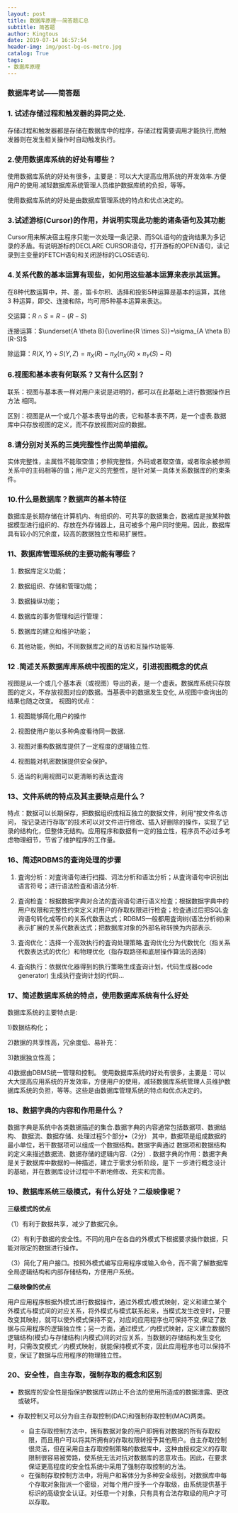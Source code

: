```yaml
---
layout: post
title: 数据库原理——简答题汇总
subtitle: 简答题
author: Kingtous
date: 2019-07-14 16:57:54
header-img: img/post-bg-os-metro.jpg
catalog: True
tags:
- 数据库原理
---
```


### 数据库考试——简答题



### 1. 试述存储过程和触发器的异同之处.

存储过程和触发器都是存储在数据库中的程序，存储过程需要调用才能执行,而触发器则在发生相关操作时自动触发执行。



### 2.使用数据库系统的好处有嘟些？

使用数据库系统的好处有很多，主要是：可以大大提高应用系统的开发效率.方便用户的使用.减轻数据库系统管理人员维护数据库统的负担，等等。

使用数据库系统的好处是由数据库管理系统的特点和优点决定的。



### 3.试述游标(Cursor)的作用，并说明实现此功能的诸条语句及其功能

Cursor用来解决宿主程序只能一次处理一条记录、而SQL语句的査询结果为多记录的矛盾。有说明游标的DECLARE CURSOR语句，打开游标的OPEN语句，读记录到主变量的FETCH语句和关闭游标的CLOSE语句.

### 4.关系代数的基本运算有现些，如何用这些基本运算来表示其运算。

在8种代数运算中，并、差，笛卡尔积、选择和投影5种运算是基本的运算，其他 3 种运算，即交、连接和除，均可用5种基本运算来表达。

交运算：$R \cap S=R-(R-S)$

连接运算：$\underset{A \theta B}{\overline{R \times S}}=\sigma_{A \theta B}(R-S)$

除运算：$R(X,Y) \div S(Y,Z)=\pi_X(R)-\pi_X(\pi_X(R)\times \pi_Y(S)-R)$



### 6.视图和基本表有何联系？又有什么区别？

联系：视图与基本表一样对用户来说是进明的，都可以在此基础上进行数据操作且方法 
相同。

区别：视图是从一个或几个基本表导出的表，它和基本表不两，是一个虚表.数据库中只存放视图的定义，而不存放视图对应的数据。



### 8.请分别对关系的三类完整性作出简单描叙。

实体完整性，主属性不能取空值；参照完整性，外码或者取空值，或者取余被参照关系中的主码相等的值；用户定义的完整性，是针对某一具体关系数据库的约束条件。



### 10.什么是数据库？数据声的基本特征

数据库是长期存储在计算机内、有组织的、可共享的数据集合，数裾库是按某种数据模型进行组织的、存放在外存储器上，且可被多个用户同时使用。因此，数据库具有较小的冗余度，较高的数据独立性和易扩展性。



### 11、数据库管理系统的主要功能有哪些？ 

1)    数据库定义功能；

2)	数据组织、存储和管理功能；

3)	数据操纵功能；

4)	数据库的事务管理和运行管理：

5)	数据库的建立和维护功能；

6)	其他功能，例如，不同数据库之间的互访和互操作功能等.



### 12 .简述关系数据库库系统中视图的定义，引进视图概念的优点

视图是从—个或几个基本表（或视图）导出的表，是一个虚表。数据库系统只存放图的定义，不存放视图对应的数据。当基表中的数据发生变化, 从视图中查询出的结果也随之改变。
视图的优点：

1)	视图能够简化用户的搡作

2)	视图使用户能以多种角度看待同一数据.

3)	视图对重构数据库提供了一定程度的逻辑独立性.

4)	视图能对机密数据提供安全保护。

5)	适当的利用视图可以更清晰的表达査询



### 13、文件系统的特点及其主要缺点是什么？

特点：数据可以长期保存，把数据组织成相互独立的数据文件，利用“按文件名访问， 按记录进行存取”的技术可以对文件进行修改、插入好删除的搡作，实现了记录的结构化，但整体无结构。应用程序和数据有一定的独立性，程序员不必过多考虑物理细节，节省了维护程序的工作量。



### 16、简述RDBMS的査询处理的步骤

1)	査询分析：对査询语句进行扫描、词法分析和语法分析；从査询语句中识别出语言符号；进行语法检査和语法分析.

2)	査询检査：根据数据字典对合法的査询语句进行语义检査；根据数据字典中的用户权限和完整性约束定义对用户的存取权限进行检査；检査通过后把SQL査询语句转化成等价的关系代数表达式；RDBMS—般都用査询树(语法分析树)来表示扩展的关系代数表达式；把数据库对象的外部名称转换为内部表示.

3) 	査询优化：选择一个高效执行的査询处理策略.査询优化分为代数忧化（指关系代数表达式的优化）和物理优化（指存取路径和底层操作算法的选择)

4)	査询执行：依据优化器得到的执行策略生成査询计划，代码生成器code generator)
生成执行査询计划的代码…



### 17、简述数据库系统的特点，使用数据库系统有什么好处

数据库系统的主要特点是:

1)数据结构化；

2)数据的共享性高，冗余度低、易补充： 

3)数据独立性高；

4)数据由DBMS统一管理和控制。
使用数据库系统的好处有很多，主要是：可以大大提高应用系统的开发效率，方便用户的使用，减轻数据库系统管理人员维护数据库系统的负担，等等。这些是由数据库管理系统的特点和优点决定的。



### 18、数据字典的内容和作用是什么？ 

​	数据字典是系统中各类数据描述的集合.数据字典的内容通常包括数据项、数据结构、 数据流、数据存储、处理过程5个部分•（2分）
​	其中，数据项是组成数据的最小单位，若干数据项可以组成一个数据结构。数据字典通过 
数据项和数据结构的定义来描述数据流、数据存储的逻辑内容.（2分）.
​	数据字典的作用：数据字典是关于数据库中数据的—种描述，建立于需求分析阶段，是下 
一步进行概念设计的基础，并在数据库设计过程中不断地修改、充实和完善。



### 19、数据库系统三级模式，有什么好处？二级映像呢？

**三级模式的优点** 

（1）有利于数据共享，减少了数据冗余。

（2）有利于数据的安全性。不同的用户在各自的外模式下根据要求操作数据，只能对限定的数据进行操作。

（3）简化了用户接口。按照外模式编写应用程序或输入命令，而不需了解数据库全局逻辑结构和内部存储结构，方便用户系统。

**二级映像的优点** 

用户应用程序根据外模式进行数据操作，通过外模式/模式映射，定义和建立某个外模式与模式间的对应关系，将外模式与模式联系起来，当模式发生改变时，只要改变其映射，就可以使外模式保持不变，对应的应用程序也可保持不变,保证了数据与应用程序的逻辑独立性；另一方面，通过模式／内模式映射，定义建立数据的逻辑结构(模式)与存储结构(内模式)间的对应关系，当数据的存储结构发生变化时，只需改变模式／内模式映射，就能保持模式不变，因此应用程序也可以保持不变，保证了数据与应用程序的物理独立性。



### 20、安全性，自主存取，强制存取的概念和区别

- 数据库的安全性是指保护数据库以防止不合法的使用所造成的数据泄露、更改或破坏。

- 存取控制又可以分为自主存取控制(DAC)和强制存取控制(MAC)两类。
  - 自主存取控制方法中，拥有数据对象的用户即拥有对数据的所有存取权限，而且用户可以将其所拥有的存取权限转授予其他用户。自主存取控制很灵活，但在采用自主存取控制策略的数据库中，这种由授权定义的存取限制很容易被旁路，使系统无法对抗对数据库的恶意攻击。因此，在要求保证更高程度的安全性系统中采用了强制存取控制的方法。
  - 在强制存取控制方法中，将用户和客体分为多种安全级别，对数据库中每个存取对象指派一个密级，对每个用户授予一个存取级，由系统提供基于标识的高级安全认证。对任意一个对象，只有具有合法存取级的用户才可以存取。